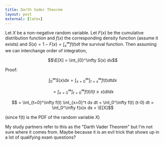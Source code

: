 ```yaml
---
title: Darth Vader Theorem
layout: post
external: [latex]
---
```


Let $\newcommand{\E}{\mathrm{E}}
\newcommand{\Var}{\mathrm{Var}}
\newcommand{\Cov}{\mathrm{Cov}} X$ be a non-negative random variable. Let $F(x)$ be the cumulative distribution function and $f(x)$ the corresponding density function (assume it exists) and $S(x)=1-F(x) = \int_x^\infty f(t)dt$ the survival function. Then assuming we can interchange order of integration,

$$\E[X] = \int_{0}^\infty S(x) dx$$

Proof:

$$\int_{0}^\infty S(x) dx = \int_{x=0}^\infty \int_{t=x}^\infty f(t) dt dx$$

$$ = \int_{x=0}^\infty \int_{t=0}^\infty f(t)I(t\geq x)dtdx$$

$$ = \int_{t=0}^\infty f(t) \int_{x=0}^t dx dt = \int_0^\infty f(t) (t-0) dt = \int_0^\infty f(x)x dx = \E[X]$$

(since f(t) is the PDF of the random variable $X$)

My study partners refer to this as the "Darth Vader Theorem" but I'm not sure where it comes from. Maybe because it is an evil trick that shows up in a lot of qualifying exam questions? 